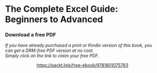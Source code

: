 # The Complete Excel Guide: Beginners to Advanced
### Download a free PDF

 <i>If you have already purchased a print or Kindle version of this book, you can get a DRM-free PDF version at no cost.<br>Simply click on the link to claim your free PDF.</i>
<p align="center"> <a href="https://packt.link/free-ebook/9781801075763">https://packt.link/free-ebook/9781801075763 </a> </p>